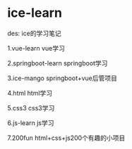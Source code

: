 # ice-learn

des: ice的学习笔记

1.vue-learn vue学习

2.springboot-learn springboot学习

3.ice-mango springboot+vue后管项目

4.html html学习

5.css3 css3学习

6.js-learn js学习

7.200fun html+css+js200个有趣的小项目